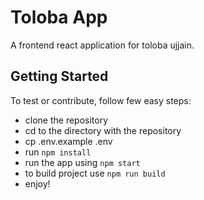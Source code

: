 # Toloba App

A frontend react application for toloba ujjain.

## Getting Started

To test or contribute, follow few easy steps:

- clone the repository
- cd to the directory with the repository
- cp .env.example .env
- run `npm install`
- run the app using `npm start`
- to build project use `npm run build`
- enjoy!
